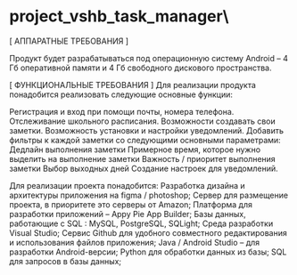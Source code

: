 # project_vshb_task_manager\

[ АППАРАТНЫЕ ТРЕБОВАНИЯ ]

Продукт будет разрабатываться под операционную систему 
Android  – 4 Гб оперативной памяти и 4 Гб свободного дискового пространства.


[ ФУНКЦИОНАЛЬНЫЕ ТРЕБОВАНИЯ ]
Для реализации продукта понадобится реализовать следующие основные функции: 

Регистрация и вход при помощи почты, номера телефона.
Отслеживание школьного расписания.
Возможности создавать свои заметки.
Возможность установки и настройки уведомлений.
Добавить фильтры к каждой заметки со следующими основными параметрами:
Дедлайн выполнения заметки 
Примерное время, которое нужно выделить на выполнение заметки 
Важность / приоритет выполнения заметки
Выбор выходных дней
Создание настроек для уведомлений.

Для реализации проекта понадобится:
Разработка дизайна и архитектуры приложения на figma / photoshop;
Сервер для размещение проекта, в приоритете это серверы от Amazon;
Платформа для разработки приложений – Appy Pie App Builder;
Базы данных, работающие с SQL :  MySQL, PostgreSQL, SQLight;
Среда разработки Visual Studio;
Сервис Github для удобного совместного редактирования и использования файлов приложения;
Java / Android Studio – для разработки Android-версии;
Python для обработки данных из базы;
SQL для запросов в базы данных;





